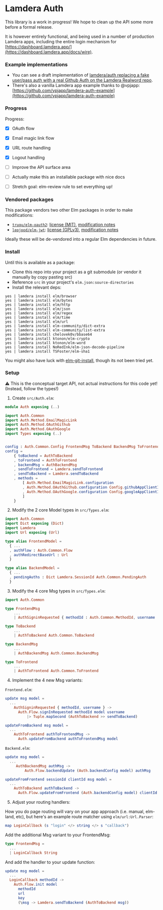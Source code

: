 # Lamdera Auth

This library is a work in progress! We hope to clean up the API some more before a formal release.

It is however entirely functional, and being used in a number of production Lamdera apps, including the entire login mechanism for [https://dashboard.lamdera.app/](https://dashboard.lamdera.app/docs/wire).

### Example implementations

- You can see a draft implementation of [lamdera/auth replacing a fake user/pass auth with a real Github Auth on the Lamdera Realword repo](https://github.com/supermario/lamdera-realworld/compare/lamdera-explore-auth-draft).
- There's also a vanilla Lamdera app example thanks to @vpjapp: [https://github.com/vpjapp/lamdera-auth-example](https://github.com/vpjapp/lamdera-auth-example)

### Progress

Progress:

- [x] OAuth flow
- [x] Email magic link flow
- [x] URL route handling
- [x] Logout handling
- [ ] Improve the API surface area
- [ ] Actually make this an installable package with nice docs
- [ ] Stretch goal: elm-review rule to set everything up!


### Vendored packages

This package vendors two other Elm packages in order to make modifications:

- [`truqu/elm-oauth2`](https://github.com/truqu/elm-oauth2): [license (MIT)](src/JWT/LICENSE), [modification notes](src/JWT/readme.md)
- [`leojpod/elm-jwt`](https://github.com/leojpod/elm-jwt): [license (GPLv3)](src/OAuth/LICENSE), [modification notes](src/OAuth/readme.md)

Ideally these will be de-vendored into a regular Elm dependencies in future.



### Install

Until this is available as a package:

- Clone this repo into your project as a git submodule (or vendor it manually by copy pasting src)
- Reference `src` in your project's `elm.json:source-directories`
- Install the relevant deps:
```
yes | lamdera install elm/browser
yes | lamdera install elm/bytes
yes | lamdera install elm/http
yes | lamdera install elm/json
yes | lamdera install elm/regex
yes | lamdera install elm/time
yes | lamdera install elm/url
yes | lamdera install elm-community/dict-extra
yes | lamdera install elm-community/list-extra
yes | lamdera install chelovek0v/bbase64
yes | lamdera install ktonon/elm-crypto
yes | lamdera install ktonon/elm-word
yes | lamdera install NoRedInk/elm-json-decode-pipeline
yes | lamdera install TSFoster/elm-sha1
```

You might also have luck with [elm-git-install](https://github.com/robinheghan/elm-git-install), though its not been tried yet.


### Setup

:warning: This is the conceptual target API, not actual instructions for this code yet! (Instead, follow the types!)


1. Create `src/Auth.elm`:

```elm
module Auth exposing (..)

import Auth.Common
import Auth.Method.EmailMagicLink
import Auth.Method.OAuthGithub
import Auth.Method.OAuthGoogle
import Types exposing (..)


config : Auth.Common.Config FrontendMsg ToBackend BackendMsg ToFrontend FrontendModel BackendModel
config =
    { toBackend = AuthToBackend
    , toFrontend = AuthToFrontend
    , backendMsg = AuthBackendMsg
    , sendToFrontend = Lamdera.sendToFrontend
    , sendToBackend = Lamdera.sendToBackend
    , methods =
        [ Auth.Method.EmailMagicLink.configuration
        , Auth.Method.OAuthGithub.configuration Config.githubAppClientId Config.githubAppClientSecret
        , Auth.Method.OAuthGoogle.configuration Config.googleAppClientId Config.googleAppClientSecret
        ]
    }
```

2. Modify the 2 core Model types in `src/Types.elm`:


```elm
import Auth.Common
import Dict exposing (Dict)
import Lamdera
import Url exposing (Url)

type alias FrontendModel =
  { ...
  , authFlow : Auth.Common.Flow
  , authRedirectBaseUrl : Url
  }

type alias BackendModel =
  { ...
  , pendingAuths : Dict Lamdera.SessionId Auth.Common.PendingAuth
  }
```

3. Modify the 4 core Msg types in `src/Types.elm`:

```elm
import Auth.Common

type FrontendMsg
    ...
    | AuthSigninRequested { methodId : Auth.Common.MethodId, username : Maybe String }

type ToBackend
    ...
    | AuthToBackend Auth.Common.ToBackend

type BackendMsg
    ...
    | AuthBackendMsg Auth.Common.BackendMsg

type ToFrontend
    ...
    | AuthToFrontend Auth.Common.ToFrontend
```

4. Implement the 4 new Msg variants:

`Frontend.elm`:

```elm
update msg model =
  ...
    AuthSigninRequested { methodId, username } ->
      Auth.Flow.signInRequested methodId model username
          |> Tuple.mapSecond (AuthToBackend >> sendToBackend)

updateFromBackend msg model =
  ...
    AuthToFrontend authToFrontendMsg ->
      Auth.updateFromBackend authToFrontendMsg model
```

`Backend.elm`:

```elm
update msg model =
  ...
     AuthBackendMsg authMsg ->
         Auth.Flow.backendUpdate (Auth.backendConfig model) authMsg

updateFromFrontend sessionId clientId msg model =
  ...
    AuthToBackend authToBackend ->
      Auth.Flow.updateFromFrontend (Auth.backendConfig model) clientId sessionId authToBackend model

```

5. Adjust your routing handlers:

How you do page routing will vary on your app approach (i.e. manual, elm-land, etc), but here's an example route matcher using `elm/url:Url.Parser`:

```elm
map LoginCallback (s "login" </> string </> s "callback")
```

Add the additional Msg variant to your FrontendMsg:

```elm
type FrontendMsg =
  ...
  | LoginCallback String
```

And add the handler to your update function:

```elm
update msg model =
  ...
  LoginCallback methodId ->
    Auth.Flow.init model
      methodId
      url
      key
      (\msg -> Lamdera.sendToBackend (AuthToBackend msg))
```
